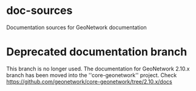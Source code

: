 doc-sources
===========

Documentation sources for GeoNetwork documentation

# Deprecated documentation branch 

This branch is no longer used. The documentation for GeoNetwork 2.10.x branch has been moved into the ''core-geonetwork'' project. Check  https://github.com/geonetwork/core-geonetwork/tree/2.10.x/docs

